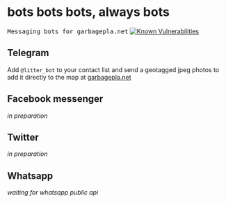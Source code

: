 # bots bots bots, always bots
<kbd>Messaging bots for garbagepla.net</kbd>
[![Known Vulnerabilities](https://snyk.io/test/github/garbageplanet/bots/badge.svg)](https://snyk.io/test/github/garbageplanet/bots)

## Telegram
Add `@litter_bot` to your contact list and send a geotagged jpeg photos to add it directly to the map at [garbagepla.net][5e71e578]

## Facebook messenger
_in preparation_

## Twitter
_in preparation_

## Whatsapp
_waiting for whatsapp public api_

  [5e71e578]: https://garbagepla.net "Garbagepla.net"
